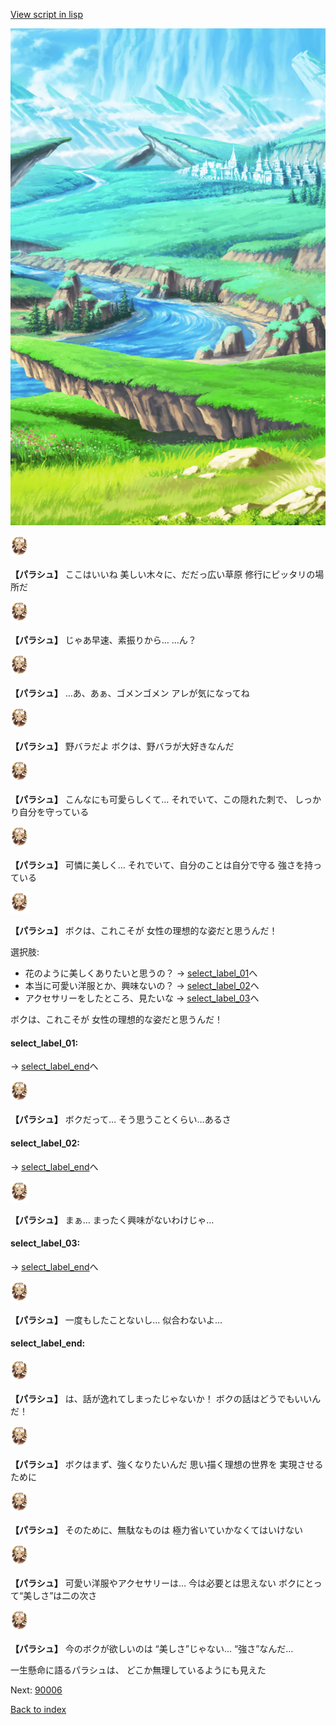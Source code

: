[View script in lisp](../scripts/20041302.txt)

![plain.png](../images/backgrounds/plain.png)

<img src="../images/units/200411.png" alt="200411.png" height="34"/>

**【パラシュ】**
ここはいいね
美しい木々に、だだっ広い草原
修行にピッタリの場所だ

<img src="../images/units/200411.png" alt="200411.png" height="34"/>

**【パラシュ】**
じゃあ早速、素振りから…
…ん？

<img src="../images/units/200411.png" alt="200411.png" height="34"/>

**【パラシュ】**
…あ、あぁ、ゴメンゴメン
アレが気になってね

<img src="../images/units/200411.png" alt="200411.png" height="34"/>

**【パラシュ】**
野バラだよ
ボクは、野バラが大好きなんだ

<img src="../images/units/200411.png" alt="200411.png" height="34"/>

**【パラシュ】**
こんなにも可愛らしくて…
それでいて、この隠れた刺で、
しっかり自分を守っている

<img src="../images/units/200411.png" alt="200411.png" height="34"/>

**【パラシュ】**
可憐に美しく…
それでいて、自分のことは自分で守る
強さを持っている

<img src="../images/units/200411.png" alt="200411.png" height="34"/>

**【パラシュ】**
ボクは、これこそが
女性の理想的な姿だと思うんだ！

選択肢:
- 花のように美しくありたいと思うの？ → [select_label_01](#select_label_01)へ
- 本当に可愛い洋服とか、興味ないの？ → [select_label_02](#select_label_02)へ
- アクセサリーをしたところ、見たいな → [select_label_03](#select_label_03)へ

ボクは、これこそが
女性の理想的な姿だと思うんだ！

#### select_label_01:
 → [select_label_end](#select_label_end)へ

<img src="../images/units/200411.png" alt="200411.png" height="34"/>

**【パラシュ】**
ボクだって…
そう思うことくらい…あるさ

#### select_label_02:
 → [select_label_end](#select_label_end)へ

<img src="../images/units/200411.png" alt="200411.png" height="34"/>

**【パラシュ】**
まぁ…
まったく興味がないわけじゃ…

#### select_label_03:
 → [select_label_end](#select_label_end)へ

<img src="../images/units/200411.png" alt="200411.png" height="34"/>

**【パラシュ】**
一度もしたことないし…
似合わないよ…

#### select_label_end:

<img src="../images/units/200411.png" alt="200411.png" height="34"/>

**【パラシュ】**
は、話が逸れてしまったじゃないか！
ボクの話はどうでもいいんだ！

<img src="../images/units/200411.png" alt="200411.png" height="34"/>

**【パラシュ】**
ボクはまず、強くなりたいんだ
思い描く理想の世界を
実現させるために

<img src="../images/units/200411.png" alt="200411.png" height="34"/>

**【パラシュ】**
そのために、無駄なものは
極力省いていかなくてはいけない

<img src="../images/units/200411.png" alt="200411.png" height="34"/>

**【パラシュ】**
可愛い洋服やアクセサリーは…
今は必要とは思えない
ボクにとって“美しさ”は二の次さ

<img src="../images/units/200411.png" alt="200411.png" height="34"/>

**【パラシュ】**
今のボクが欲しいのは
“美しさ”じゃない…
“強さ”なんだ…

一生懸命に語るパラシュは、
どこか無理しているようにも見えた

Next: [90006](90006.md)

[Back to index](index.md)
